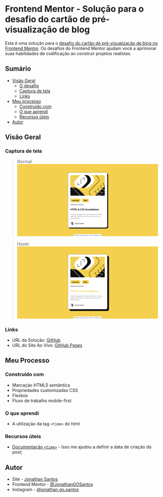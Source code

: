 # Frontend Mentor - Solução para o desafio do cartão de pré-visualização de blog

Esta é uma solução para o [desafio do cartão de pré-visualização de blog no Frontend Mentor](https://www.frontendmentor.io/challenges/blog-preview-card-ckPaj01IcS). Os desafios do Frontend Mentor ajudam você a aprimorar suas habilidades de codificação ao construir projetos realistas.


## Sumário

- [Visão Geral](#visão-geral)
  - [O desafio](#o-desafio)
  - [Captura de tela](#captura-de-tela)
  - [Links](#links)
- [Meu processo](#meu-processo)
  - [Construído com](#construído-com)
  - [O que aprendi](#o-que-aprendi)
  - [Recursos úteis](#recursos-úteis)
- [Autor](#autor)

## Visão Geral

### Captura de tela
> Normal
![](./design/desktop.png)

> Hover
![](./design/desktop-hover.png)

### Links

- URL da Solução: [GitHub](https://github.com/JonathanGOSantos/100daysofcode/tree/master/daye/blog-preview-card-main)
- URL do Site Ao Vivo: [GitHub Pages](https://jonathangosantos.github.io/100daysofcode/daye/blog-preview-card-main/)

## Meu Processo

### Construído com

- Marcação HTML5 semântica
- Propriedades customizadas CSS
- Flexbox
- Fluxo de trabalho mobile-first

### O que aprendi

- A utilização da tag `<time>` do html 

### Recursos úteis

- [Documentação `<time>`](https://developer.mozilla.org/en-US/docs/Web/HTML/Element/time) - Isso me ajudou a definir a data de criação do post;

## Autor

- Site - [Jonathan Santos](https://jonathangosantos.netlify.app/)
- Frontend Mentor - [@JonathanGOSantos](https://www.frontendmentor.io/profile/JonathanGOSantos)
- Instagram - [@jonathan.go.santos](https://www.instagram.com/jonathan.go.santos/)